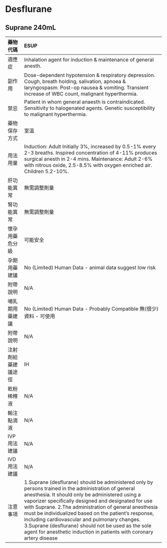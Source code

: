 # Desflurane

## Suprane 240mL

| 藥物代碼           | ESUP                                                                                                                                                                                                                                                                                                                                                                                                                                                                                                            |
|:-------------------|:----------------------------------------------------------------------------------------------------------------------------------------------------------------------------------------------------------------------------------------------------------------------------------------------------------------------------------------------------------------------------------------------------------------------------------------------------------------------------------------------------------------|
| 適應症             | Inhalation agent for induction & maintenance of general anesth.                                                                                                                                                                                                                                                                                                                                                                                                                                                 |
| 副作用             | Dose-dependent hypotension & respiratory depression. Cough, breath holding, salivation, apnoea & laryngospasm. Post-op nausea & vomiting. Transient increase of WBC count, malignant hyperthermia.                                                                                                                                                                                                                                                                                                              |
| 禁忌               | Patient in whom general anaesth is contraindicated. Sensitivity to halogenated agents. Genetic susceptibility to malignant hyperthermia.                                                                                                                                                                                                                                                                                                                                                                        |
| 藥物保存方式       | 室溫                                                                                                                                                                                                                                                                                                                                                                                                                                                                                                            |
| 用法用量           | Induction: Adult Initially 3%, increased by 0.5-1% every 2-3 breaths. Inspired concentration of 4-11% produces surgical anesth in 2-4 mins. Maintenance: Adult 2-6% with nitrous oxide, 2.5-8.5% with oxygen enriched air. Children 5.2-10%.                                                                                                                                                                                                                                                                    |
| 肝功能異常         | 無需調整劑量                                                                                                                                                                                                                                                                                                                                                                                                                                                                                                    |
| 腎功能異常         | 無需調整劑量                                                                                                                                                                                                                                                                                                                                                                                                                                                                                                    |
| 懷孕用藥危分級     | 可能安全                                                                                                                                                                                                                                                                                                                                                                                                                                                                                                        |
| 孕期用藥建議       | No (Limited) Human Data - animal data suggest low risk                                                                                                                                                                                                                                                                                                                                                                                                                                                          |
| 附帶說明           | N/A                                                                                                                                                                                                                                                                                                                                                                                                                                                                                                             |
| 哺乳期用藥建議     | No (Limited) Human Data - Probably Compatible 無(很少)資料 - 可使用                                                                                                                                                                                                                                                                                                                                                                                                                                             |
| 附帶說明           | N/A                                                                                                                                                                                                                                                                                                                                                                                                                                                                                                             |
| 注射劑給藥建議途徑 | IH                                                                                                                                                                                                                                                                                                                                                                                                                                                                                                              |
| 乾粉稀釋液         | N/A                                                                                                                                                                                                                                                                                                                                                                                                                                                                                                             |
| 輸注點滴液         | N/A                                                                                                                                                                                                                                                                                                                                                                                                                                                                                                             |
| IVP 用法建議       | N/A                                                                                                                                                                                                                                                                                                                                                                                                                                                                                                             |
| IVD 用法建議       | N/A                                                                                                                                                                                                                                                                                                                                                                                                                                                                                                             |
| 注意事項           | 1.Suprane (desflurane) should be administered only by persons trained in the administration of general anesthesia. It should only be administered using a vaporizer specifically designed and designated for use with Suprane. 2.The administration of general anesthesia must be individualized based on the patient’s response, including cardiovascular and pulmonary changes. 3.Suprane (desflurane) should not be used as the sole agent for anesthetic induction in patients with coronary artery disease |

